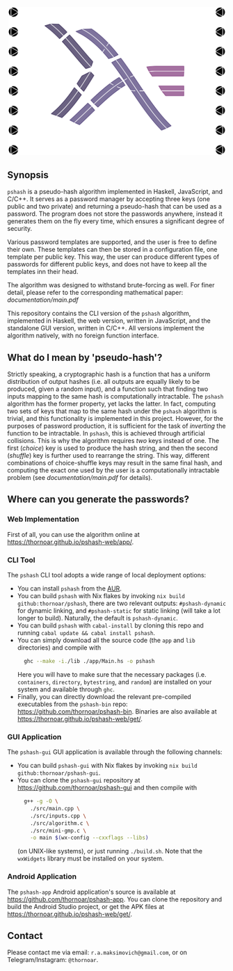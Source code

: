 <p align="center">
  <img src="./documentation/figures/logo-white.svg" width=500>
</p>

## Synopsis

`pshash` is a pseudo-hash algorithm implemented in Haskell, JavaScript, and C/C++. It serves as a password manager by accepting three keys (one public and two private) and returning a pseudo-hash that can be used as a password. The program does not store the passwords anywhere, instead it generates them on the fly every time, which ensures a significant degree of security.

Various password templates are supported, and the user is free to define their own. These templates can then be stored in a configuration file, one template per public key. This way, the user can produce different types of passwords for different public keys, and does not have to keep all the templates inn their head.

The algorithm was designed to withstand brute-forcing as well. For finer detail, please refer to the corresponding mathematical paper: *documentation/main.pdf*

This repository contains the CLI version of the `pshash` algorithm, implemented in Haskell, the web version, written in JavaScript, and the standalone GUI version, written in C/C++. All versions implement the algorithm natively, with no foreign function interface.

## What do I mean by 'pseudo-hash'?

Strictly speaking, a cryptographic hash is a function that has a uniform distribution of output hashes (i.e. all outputs are equally likely to be produced, given a random input), and a function such that finding two inputs mapping to the same hash is computationally intractable. The `pshash` algorithm has the former property, yet lacks the latter. In fact, computing two sets of keys that map to the same hash under the `pshash` algorithm is trivial, and this functionality is implemented in this project. However, for the purposes of password production, it is sufficient for the task of _inverting_ the function to be intractable. In `pshash`, this is achieved through artificial collisions. This is why the algorithm requires _two_ keys instead of one. The first (_choice_) key is used to produce the hash string, and then the second (_shuffle_) key is further used to rearrange the string. This way, different combinations of choice-shuffle keys may result in the same final hash, and computing the exact one used by the user is a computationally intractable problem (see _documentation/main.pdf_ for details).

## Where can you generate the passwords?

### Web Implementation

First of all, you can use the algorithm online at https://thornoar.github.io/pshash-web/app/.

### CLI Tool

The `pshash` CLI tool adopts a wide range of local deployment options:
- You can install `pshash` from the [AUR](https://aur.archlinux.org/packages/pshash).
- You can build `pshash` with Nix flakes by invoking `nix build github:thornoar/pshash`, there are two relevant outputs: `#pshash-dynamic` for dynamic linking, and `#pshash-static` for static linking (will take a lot longer to build). Naturally, the default is `pshash-dynamic`.
- You can build `pshash` with `cabal-install` by cloning this repo and running `cabal update && cabal install pshash`.
- You can simply download all the source code (the `app` and `lib` directories) and compile with
  ```bash
    ghc --make -i./lib ./app/Main.hs -o pshash
  ```
  Here you will have to make sure that the necessary packages (i.e. `containers`, `directory`, `bytestring`, and `random`) are installed on your system and available through `ghc`.
- Finally, you can directly download the relevant pre-compiled executables from the `pshash-bin` repo: https://github.com/thornoar/pshash-bin. Binaries are also available at https://thornoar.github.io/pshash-web/get/.

### GUI Application

The `pshash-gui` GUI application is available through the following channels:
- You can build `pshash-gui` with Nix flakes by invoking `nix build github:thornoar/pshash-gui`.
- You can clone the `pshash-gui` repository at https://github.com/thornoar/pshash-gui and then compile with
  ```bash
    g++ -g -O \
      ./src/main.cpp \
      ./src/inputs.cpp \
      ./src/algorithm.c \
      ./src/mini-gmp.c \
      -o main $(wx-config --cxxflags --libs)
  ```
  (on UNIX-like systems), or just running `./build.sh`. Note that the `wxWidgets` library must be installed on your system.

### Android Application

The `pshash-app` Android application's source is available at https://github.com/thornoar/pshash-app. You can clone the repository and build the Android Studio project, or get the APK files at https://thornoar.github.io/pshash-web/get/.

## Contact

Please contact me via email: `r.a.maksimovich@gmail.com`, or on Telegram/Instagram: `@thornoar`.
